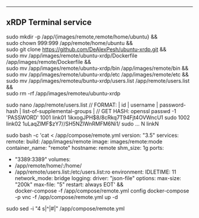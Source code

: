 -------
xRDP Terminal service
-------

sudo mkdir -p /app/{images/remote,remote/home/ubuntu} && \
sudo chown 999:999 /app/remote/home/ubuntu && \
sudo git clone https://github.com/DeAlexPesh/ubuntu-xrdp.git && \
sudo mv /app/images/remote/ubuntu-xrdp/Dockerfile /app/images/remote/Dockerfile && \
sudo mv /app/images/remote/ubuntu-xrdp/bin /app/images/remote/bin && \
sudo mv /app/images/remote/ubuntu-xrdp/etc /app/images/remote/etc && \
sudo mv /app/images/remoteu/buntu-xrdp/users.list /app/remote/users.list && \
sudo rm -rf /app/images/remoteu/ubuntu-xrdp

sudo nano /app/remote/users.list
// FORMAT: | id | username | password-hash | list-of-supplemental-groups |
// GET HASH: openssl passwd -1 'PASSWORD'
1001 link01 $1$ikxogJPH$8/8cRkq7T94Fjt4OVWncU1 sudo
1002 link02 $1$uLaqZlMF$zY7//SH5NZlWnRMFM6Ni1/ sudo
...
N linkN


sudo bash -c 'cat <<EOT > /app/compose/remote.yml
version: "3.5"
services:
 remote: 
  build: /app/images/remote
  image: images/remote:mode
  container_name: "remote"
  hostname: remote
  shm_size: 1g
  ports:
   - "3389:3389"
  volumes:
   - /app/remote/home/:/home/
   - /app/remote/users.list:/etc/users.list:ro
  environment:
   IDLETIME: 11
  network_mode: bridge
  logging:
   driver: "json-file"
   options:
    max-size: "200k"
    max-file: "5"
  restart: always
EOT' && \
docker-compose -f /app/compose/remote.yml config
docker-compose -p vnc -f /app/compose/remote.yml up -d

sudo sed -i "4 s|^|#|" /app/compose/remote.yml

